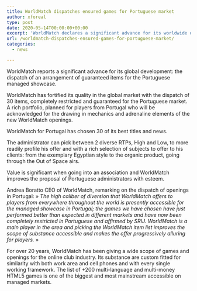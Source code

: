 ```yaml
---
title: WorldMatch dispatches ensured games for Portuguese market
author: xforeal 
type: post
date: 2020-05-14T00:00:00+00:00
excerpt: 'WorldMatch declares a significant advance for its worldwide development: the dispatch of an arrangement of ensured items for the Portuguese controlled market '
url: /worldmatch-dispatches-ensured-games-for-portuguese-market/
categories:
  - news

---
```

WorldMatch reports a significant advance for its global development: the dispatch of an arrangement of guaranteed items for the Portuguese managed showcase. 

WorldMatch has fortified its quality in the global market with the dispatch of 30 items, completely restricted and guaranteed for the Portuguese market. A rich portfolio, planned for players from Portugal who will be acknowledged for the drawing in mechanics and adrenaline elements of the new WorldMatch openings. 

WorldMatch for Portugal has chosen 30 of its best titles and news. 

The administrator can pick between 2 diverse RTPs, High and Low, to more readily profile his offer and with a rich selection of subjects to offer to his clients: from the exemplary Egyptian style to the organic product, going through the Out of Space airs. 

Value is significant when going into an association and WorldMatch improves the proposal of Portuguese administrators with esteem. 

Andrea Boratto CEO of WorldMatch, remarking on the dispatch of openings in Portugal: &#187; _The high caliber of diversion that WorldMatch offers to players from everywhere throughout the world is presently accessible for the managed showcase in Portugal; the games we have chosen have just performed better than expected in different markets and have now been completely restricted in Portuguese and affirmed by SRIJ. WorldMatch is a main player in the area and picking the WorldMatch item list improves the scope of substance accessible and makes the offer progressively alluring for players._ &#187; 

For over 20 years, WorldMatch has been giving a wide scope of games and openings for the online club industry. Its substance are custom fitted for similarity with both work area and cell phones and with every single working framework. The list of +200 multi-language and multi-money HTML5 games is one of the biggest and most mainstream accessible on managed markets.